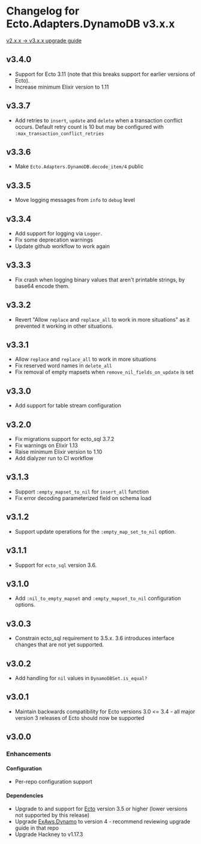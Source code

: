 # Changelog for Ecto.Adapters.DynamoDB v3.x.x

[v2.x.x -> v3.x.x upgrade guide](/upgrade_guides/version_3_upgrade_guide.md)

## v3.4.0

- Support for Ecto 3.11 (note that this breaks support for earlier versions of Ecto).
- Increase minimum Elixir version to 1.11

## v3.3.7

- Add retries to `insert`, `update` and `delete` when a transaction conflict occurs. Default
  retry count is 10 but may be configured with `:max_transaction_conflict_retries`

## v3.3.6

- Make `Ecto.Adapters.DynamoDB.decode_item/4` public

## v3.3.5

- Move logging messages from `info` to `debug` level

## v3.3.4

- Add support for logging via `Logger`.
- Fix some deprecation warnings
- Update github workflow to work again

## v3.3.3

- Fix crash when logging binary values that aren't printable strings, by base64
  encode them.

## v3.3.2

- Revert "Allow `replace` and `replace_all` to work in more situations" as
  it prevented it working in other situations.

## v3.3.1

- Allow `replace` and `replace_all` to work in more situations
- Fix reserved word names in `delete_all`
- Fix removal of empty mapsets when `remove_nil_fields_on_update` is set

## v3.3.0

- Add support for table stream configuration

## v3.2.0

- Fix migrations support for ecto_sql 3.7.2
- Fix warnings on Elixir 1.13
- Raise minimum Elixir version to 1.10
- Add dialyzer run to CI workflow

## v3.1.3

- Support `:empty_mapset_to_nil` for `insert_all` function
- Fix error decoding parameterized field on schema load

## v3.1.2

- Support update operations for the `:empty_map_set_to_nil` option.

## v3.1.1

- Support for `ecto_sql` version 3.6.

## v3.1.0

- Add `:nil_to_empty_mapset` and `:empty_mapset_to_nil` configuration options.

## v3.0.3

- Constrain ecto_sql requirement to 3.5.x. 3.6 introduces interface changes that are not yet supported.

## v3.0.2

- Add handling for `nil` values in `DynamoDBSet.is_equal?`

## v3.0.1

- Maintain backwards compatibility for Ecto versions 3.0 <= 3.4 - all major version 3 releases of Ecto should now be supported

## v3.0.0

### Enhancements

#### Configuration

- Per-repo configuration support

#### Dependencies

- Upgrade to and support for [Ecto](https://github.com/elixir-ecto/ecto) version 3.5 or higher (lower versions not supported by this release)
- Upgrade [ExAws.Dynamo](https://github.com/ex-aws/ex_aws_dynamo) to version 4 - recommend reviewing upgrade guide in that repo
- Upgrade Hackney to v1.17.3
